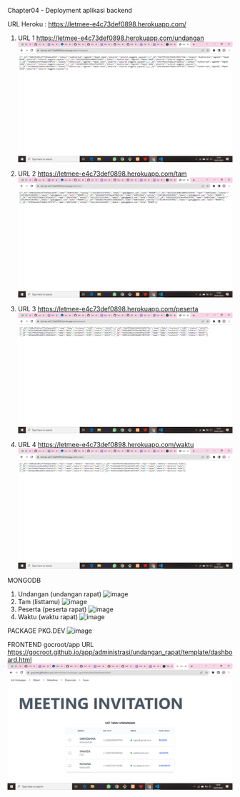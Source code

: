Chapter04 - Deployment aplikasi backend

URL Heroku : https://letmee-e4c73def0898.herokuapp.com/

1. URL 1 https://letmee-e4c73def0898.herokuapp.com/undangan
   ![Alt text](image-1.png)
2. URL 2 https://letmee-e4c73def0898.herokuapp.com/tam
   ![Alt text](image-2.png)

3. URL 3 https://letmee-e4c73def0898.herokuapp.com/peserta
   ![Alt text](image-3.png)

4. URL 4 https://letmee-e4c73def0898.herokuapp.com/waktu
   ![Alt text](image-4.png)

MONGODB

1. Undangan (undangan rapat)
   ![image](https://github.com/Ardivadiva/ws/assets/104070659/67de18a6-de13-405a-93da-da444e690e21)
2. Tam (listtamu)
   ![image](https://github.com/Ardivadiva/ws/assets/104070659/8f65e4b2-7079-4ac9-b243-ba87542fb9a2)
3. Peserta (peserta rapat)
   ![image](https://github.com/Ardivadiva/ws/assets/104070659/1bbe450c-7b52-427b-bca3-39154409899c)
4. Waktu (waktu rapat)
   ![image](https://github.com/Ardivadiva/ws/assets/104070659/a531b5a4-f73d-40bb-9cb9-965f8589f437)

PACKAGE PKG.DEV
![image](https://github.com/Ardivadiva/ws/assets/104070659/464c810b-97c6-47a5-9310-c02258203e49)

FRONTEND gocroot/app
URL https://gocroot.github.io/app/administrasi/undangan_rapat/template/dashboard.html
![Alt text](image-5.png)

